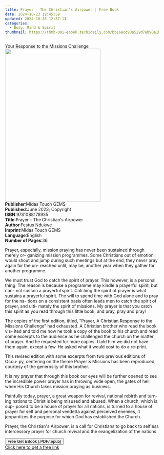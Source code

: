 ```yaml
---
title: Prayer - The Christian's Airpower | Free Book
date: 2024-10-23 19:45:59
updated: 2024-10-26 12:37:13
categories:
  - Body, Mind & Spirit
thumbnail: https://thmb-001-ebook.techidaily.com/bb16acc98a529d7eb90a1b4139f0dbab03677e12b3d7c2ced7b65509014867f1.jpg
---
```

<main id="book-container">
  <div class="flex flex-col">
    <div class="book-brief flex-1 py-6 px-4 sm:p-6 md:py-10 md:px-8">
      <!-- brief-->
      <div class="book-brief-main">Your Response to the Missions Challenge</div>
    </div>
    <div
      class="book-meta-info flex-1 grid gap-4 col-start-1 col-end-3 row-start-1 sm:mb-6 sm:grid-cols-4 lg:gap-6 lg:col-start-2 lg:row-end-6 lg:row-span-6 lg:mb-0"
    >
      <div
        class="book-meta-info-left place-content-center mt-4 p-4 text-sm leading-6 col-start-2 col-span-2 dark:text-slate-400"
      >
        <img
          class="w-full h-500 object-cover rounded-lg sm:h-255 sm:col-span-2 lg:col-span-full"
          src="https://img-001-ebook.techidaily.com/d9d009bec47801c6c372279fcd7b56946497df62b2b8645f8c21d391c4dddd82.jpg"
          alt=""
          width="312"
          height="500"
        />
      </div>
      <div
        class="book-meta-info-right mt-2 col-start-1 row-start-2 col-span-3 self-center"
      >
        <!-- meta data  -->
        <div class="flex flex-col px-4 md:px-8">
          <div class="flex-1">
            <strong>Publisher</strong>:<span class="px-2"
              >Midas Touch GEMS</span
            >
          </div>
          <div class="flex-1">
            <strong>Published</strong>:<span class="px-2"
              >June 2023; Copyright</span
            >
          </div>
          <div class="flex-1">
            <strong>ISBN</strong>:<span class="px-2">9781088178935</span>
          </div>
          <div class="flex-1">
            <strong>Title</strong>:<span class="px-2"
              >Prayer - The Christian&#39;s Airpower</span
            >
          </div>
          <div class="flex-1">
            <strong>Author</strong>:<span class="px-2">Festus Ndukwe</span>
          </div>
          <div class="flex-1">
            <strong>Imprint</strong>:<span class="px-2">Midas Touch GEMS</span>
          </div>
          <div class="flex-1">
            <strong>Language</strong>:<span class="px-2">English</span>
          </div>
          <div class="flex-1">
            <strong>Number of Pages</strong>:<span class="px-2">36</span>
          </div>
        </div>
      </div>
    </div>
    <div class="book-description flex-1 py-6 px-4 sm:p-6 md:py-10 md:px-8">
      <div class="book-description-main">
        <div accordion-content="" id="description">
          <p>
            Prayer, especially, mission praying has never been sustained through
            merely or- ganizing mission programmes. Some Christians out of
            emotion would shout and jump during such meetings but at the end,
            they never pray again for the un- reached until, may be, another
            year when they gather for another programme.
          </p>
          <p>
            We must trust God to catch the spirit of prayer. This however, is a
            personal thing. The reason is because a programme may kindle a
            prayerful spirit, but can- not sustain a prayerful spirit. Catching
            the spirit of prayer is what sustains a prayerful spirit. The will
            to spend time with God alone and to pray for the na- tions on a
            consistent basis often leads men to catch the spirit of prayer, and
            ulti- mately the spirit of missions. My prayer is that you catch
            this spirit as you read through this little book, and pray, pray and
            pray!
          </p>
          <p>
            The copies of the first edition, titled, "Prayer, A Christian
            Response to the Missions Challenge" had exhausted. A Christian
            brother who read the book vis- ited and told me how he took a copy
            of the book to his church and read some excerpts to the audience as
            he challenged the church on the matter of prayer. And he requested
            for more copies. I told him we did not have them again, except a
            few. He asked what it would cost to do a re-print.
          </p>
          <p>
            This revised edition with some excerpts from two previous editions
            of Occu- py, centering on the theme Prayer &amp; Missions has been
            reproduced, courtesy of the generosity of this brother.
          </p>
          <p>
            It is my prayer that through this book our eyes will be further
            opened to see the incredible power prayer has in throwing wide open,
            the gates of hell when His Church takes mission praying as business.
          </p>
          <p>
            Painfully today, prayer, a great weapon for revival, national
            rebirth and turn- ing nations to Christ is being misused and abused.
            When a church, which is sup- posed to be a house of prayer for all
            nations, is turned to a house of prayer for self and personal
            vendetta against perceived enemies, it jeopardizes the purpose for
            which God has established the Church.
          </p>
          <p>
            Prayer, the Christian's Airpower, is a call for Christians to go
            back to selfless intercessory prayer for church revival and the
            evangelization of the nations.&nbsp;
          </p>
        </div>
        <div class="accordion-fader"></div>
      </div>
    </div>
    <div class="book-excerpts flex-1 py-6 px-4 sm:p-6 md:py-10 md:px-8"></div>
    <div
      class="book-about-author flex-1 py-6 px-4 sm:p-6 md:py-10 md:px-8"
    ></div>
    <div class="book-free-get flex-1 py-6 px-4 sm:p-6 md:py-10 md:px-8">
      <button
        id="btn-free-get"
        class="bg-blue-500 hover:bg-blue-700 text-white font-bold py-2 px-4 rounded"
      >
        Free Get EBook (.PDF/.epub)
      </button>
      <div id="countdown-display" class="px-2 text-lg mt-2"></div>
      <a
        id="free-link"
        class="hidden bg-blue-500 hover:bg-blue-700 text-white font-bold py-2 px-4 rounded"
        href="https://www.ebooks.com/en-us/book/210909588/prayer-the-christian-s-airpower/festus-ndukwe/"
        target="_blank"
        >Click here to get a free link</a
      >
    </div>
    <script>
      let countdownTime = 0;
      let countdownInterval = null;
      document
        .getElementById('btn-free-get')
        .addEventListener('click', startCountdown);
      function startCountdown() {
        countdownTime = new Date().getTime() + 60000 * 3;
        countdownInterval = setInterval(updateCountdown, 1000);
        document.getElementById('btn-free-get').disabled = true;
        document
          .getElementById('btn-free-get')
          .classList.add('bg-gray-500', 'cursor-not-allowed');
      }
      function updateCountdown() {
        let currentTime = new Date().getTime();
        let timeLeft = countdownTime - currentTime;
        let secondsLeft = Math.floor(timeLeft / 1000);
        document.getElementById('countdown-display').innerHTML =
          `Remaining time: ${secondsLeft} seconds.`;
        if (secondsLeft <= 0) {
          clearInterval(countdownInterval);
          document.getElementById('btn-free-get').classList.add('hidden');
          document.getElementById('free-link').classList.remove('hidden');
          document.getElementById('countdown-display').innerHTML = '';
        }
      }
    </script>
  </div>
</main>
